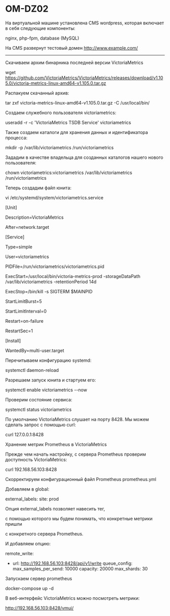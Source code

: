 # OM-DZ02
На виртуальной машине установлена CMS wordpress, которая включает в себя следующие компоненты: 

nginx, php-fpm, database (MySQL)

На CMS развернут тестовый домен http://www.example.com/

---

Скачиваем архим бинарника последней версии VictoriaMetrics
 
wget https://github.com/VictoriaMetrics/VictoriaMetrics/releases/download/v1.105.0/victoria-metrics-linux-amd64-v1.105.0.tar.gz

Распакуем скачанный архив:

tar zxf victoria-metrics-linux-amd64-v1.105.0.tar.gz -C /usr/local/bin/

Создаем служебного пользователя victoriametrics:

useradd -r -c 'VictoriaMetrics TSDB Service' victoriametrics

Также создаем каталоги для хранения данных и идентификатора процесса:

mkdir -p /var/lib/victoriametrics /run/victoriametrics

Зададим в качестве владельца для созданных каталогов нашего нового пользователя:

chown victoriametrics:victoriametrics /var/lib/victoriametrics /run/victoriametrics

Теперь создадим файл юнита:

vi /etc/systemd/system/victoriametrics.service

[Unit]

Description=VictoriaMetrics

After=network.target


[Service]

Type=simple

User=victoriametrics

PIDFile=/run/victoriametrics/victoriametrics.pid

ExecStart=/usr/local/bin/victoria-metrics-prod -storageDataPath /var/lib/victoriametrics -retentionPeriod 14d

ExecStop=/bin/kill -s SIGTERM $MAINPID

StartLimitBurst=5

StartLimitInterval=0

Restart=on-failure

RestartSec=1


[Install]

WantedBy=multi-user.target

Перечитываем конфигурацию systemd:

systemctl daemon-reload

Разрешаем запуск юнита и стартуем его:

systemctl enable victoriametrics --now

Проверим состояние сервиса:

systemctl status victoriametrics

По умолчанию VictoriaMetrics слушает на порту 8428. Мы можем сделать запрос с помощью curl:

curl 127.0.0.1:8428


Хранение метрик Prometheus в VictoriaMetrics

Прежде чем начать настройку, с сервера Prometheus проверим доступность VictoriaMetrics:

curl 192.168.56.103:8428

Скорректируем конфигурационный файл Prometheus prometheus.yml

Добавляем в global:

  external_labels:
    site: prod

Опция external_labels позволяет навесить тег, 

с помощью которого мы будем понимать, что конкретные метрики пришли 

с конкретного сервера Prometheus.

И добавляем опцию:

remote_write:
  - url: http://192.168.56.103:8428/api/v1/write
    queue_config:
      max_samples_per_send: 10000
      capacity: 20000
      max_shards: 30
	  
	  
Запускаем сервер prometheus

docker-compose up -d


В веб-интерфейс VictoriaMetrics	можно посмотреть метрики:

http://192.168.56.103:8428/vmui/



